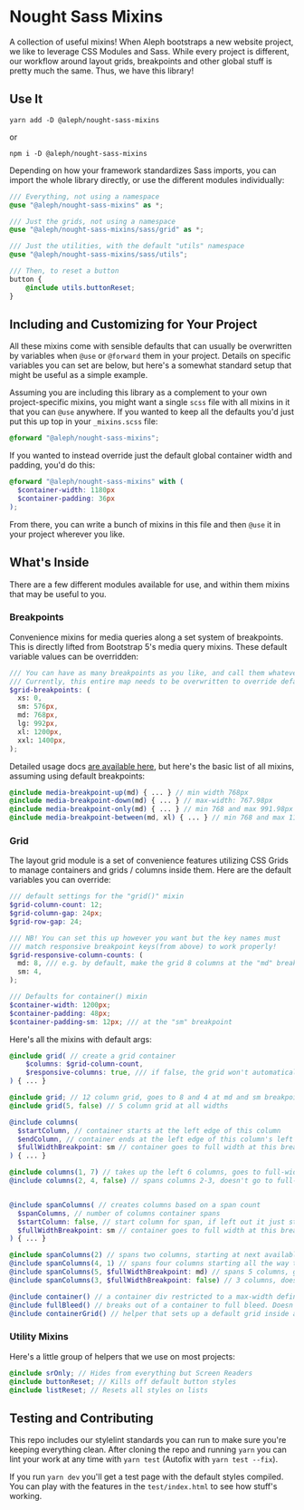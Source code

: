 # Nought Sass Mixins

A collection of useful mixins! When Aleph bootstraps a new website project, we
like to leverage CSS Modules and Sass. While every project is different, our
workflow around layout grids, breakpoints and other global stuff is pretty
much the same. Thus, we have this library!

## Use It

```
yarn add -D @aleph/nought-sass-mixins
```
or
```
npm i -D @aleph/nought-sass-mixins
```

Depending on how your framework standardizes Sass imports, you can import the
whole library directly, or use the different modules individually:

```scss
/// Everything, not using a namespace
@use "@aleph/nought-sass-mixins" as *;

/// Just the grids, not using a namespace
@use "@aleph/nought-sass-mixins/sass/grid" as *;

/// Just the utilities, with the default "utils" namespace
@use "@aleph/nought-sass-mixins/sass/utils";

/// Then, to reset a button
button {
    @include utils.buttonReset;
}
```

## Including and Customizing for Your Project
All these mixins come with sensible defaults that can usually be overwritten
by variables when `@use` or `@forward` them in your project. Details on specific 
variables you can set are below, but here's a somewhat standard setup that might be
useful as a simple example. 

Assuming you are including this library as a complement to your own project-specific
mixins, you might want a single `scss` file with all mixins in it that you can `@use`
anywhere. If you wanted to keep all the defaults you'd just put this up top in your
`_mixins.scss` file:

```scss
@forward "@aleph/nought-sass-mixins";
```

If you wanted to instead override just the default global container width and padding, 
you'd do this:
```scss
@forward "@aleph/nought-sass-mixins" with (
  $container-width: 1180px
  $container-padding: 36px
);
```

From there, you can write a bunch of mixins in this file and then `@use` it in your
project wherever you like. 


## What's Inside
There are a few different modules available for use, and within them mixins
that may be useful to you. 

### Breakpoints
Convenience mixins for media queries along a set system of breakpoints. This is directly
lifted from Bootstrap 5's media query mixins. These default variable values can be
overridden:
```scss
/// You can have as many breakpoints as you like, and call them whatever you like.
/// Currently, this entire map needs to be overwritten to override defaults.
$grid-breakpoints: (
  xs: 0,
  sm: 576px,
  md: 768px,
  lg: 992px,
  xl: 1200px,
  xxl: 1400px,
);
```

Detailed usage docs [are available here](https://getbootstrap.com/docs/5.2/layout/breakpoints/), 
but here's the basic list of all mixins, assuming using default breakpoints:
```scss
@include media-breakpoint-up(md) { ... } // min width 768px
@include media-breakpoint-down(md) { ... } // max-width: 767.98px
@include media-breakpoint-only(md) { ... } // min 768 and max 991.98px
@include media-breakpoint-between(md, xl) { ... } // min 768 and max 1199.98px
```

### Grid
The layout grid module is a set of convenience features utilizing CSS Grids to manage
containers and grids / columns inside them. Here are the default variables you can 
override:

```scss
/// default settings for the "grid()" mixin
$grid-column-count: 12;
$grid-column-gap: 24px;
$grid-row-gap: 24;

/// NB! You can set this up however you want but the key names must
/// match responsive breakpoint keys(from above) to work properly!
$grid-responsive-column-counts: (
  md: 8, /// e.g. by default, make the grid 8 columns at the "md" breakpoint
  sm: 4,
);

/// Defaults for container() mixin
$container-width: 1200px;
$container-padding: 48px;
$container-padding-sm: 12px; /// at the "sm" breakpoint
```

Here's all the mixins with default args:
```scss
@include grid( // create a grid container
    $columns: $grid-column-count, 
    $responsive-columns: true, /// if false, the grid won't automatically flex change column numbers at any width
) { ... } 

@include grid; // 12 column grid, goes to 8 and 4 at md and sm breakpoints
@include grid(5, false) // 5 column grid at all widths

@include columns(
  $startColumn, // container starts at the left edge of this column
  $endColumn, // container ends at the left edge of this column's left gutter
  $fullWidthBreakpoint: sm // container goes to full width at this breakpoint
) { ... }

@include columns(1, 7) // takes up the left 6 columns, goes to full-width at sm breakpoint
@include columns(2, 4, false) // spans columns 2-3, doesn't go to full-width automatically


@include spanColumns( // creates columns based on a span count
  $spanColumns, // number of columns container spans
  $startColumn: false, // start column for span, if left out it just starts at the next available column
  $fullWidthBreakpoint: sm // container goes to full width at this breakpoint
) { ... }

@include spanColumns(2) // spans two columns, starting at next available space in a row.
@include spanColumns(4, 1) // spans four columns starting all the way to the left.
@include spanColumns(5, $fullWidthBreakpoint: md) // spans 5 columns, goes full-width at md breakpoint
@include spanColumns(3, $fullWidthBreakpoint: false) // 3 columns, doesn't go to full width ever

@include container() // a container div restricted to a max-width defined in $container-width
@include fullBleed() // breaks out of a container to full bleed. Doesn't work inside a grid!
@include containerGrid() // helper that sets up a default grid inside a container
```

### Utility Mixins
Here's a little group of helpers that we use on most projects:

```scss
@include srOnly; // Hides from everything but Screen Readers
@include buttonReset; // Kills off default button styles
@include listReset; // Resets all styles on lists
```

## Testing and Contributing
This repo includes our stylelint standards you can run to make sure you're keeping everything
clean. After cloning the repo and running `yarn` you can lint your work at any time with
`yarn test` (Autofix with `yarn test --fix`).

If you run `yarn dev` you'll get a test page with the default styles compiled. You can 
play with the features in the `test/index.html` to see how stuff's working.